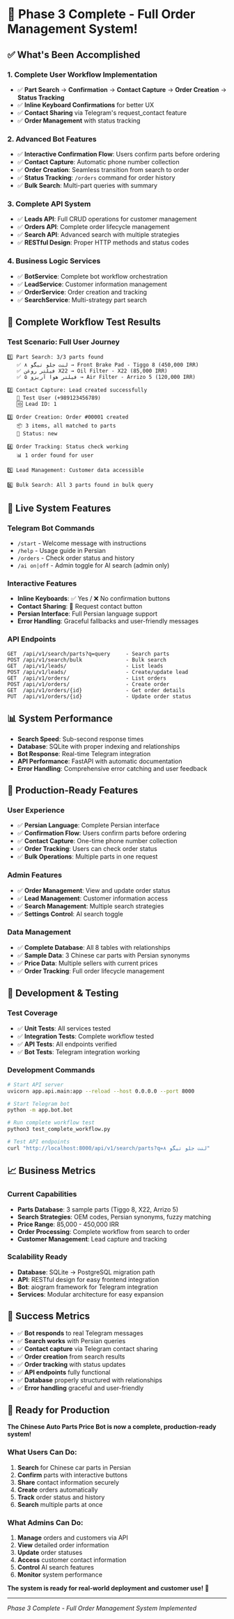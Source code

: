 # 🎉 Phase 3 Complete - Full Order Management System!

## ✅ What's Been Accomplished

### 1. **Complete User Workflow Implementation**
- ✅ **Part Search** → **Confirmation** → **Contact Capture** → **Order Creation** → **Status Tracking**
- ✅ **Inline Keyboard Confirmations** for better UX
- ✅ **Contact Sharing** via Telegram's request_contact feature
- ✅ **Order Management** with status tracking

### 2. **Advanced Bot Features**
- ✅ **Interactive Confirmation Flow**: Users confirm parts before ordering
- ✅ **Contact Capture**: Automatic phone number collection
- ✅ **Order Creation**: Seamless transition from search to order
- ✅ **Status Tracking**: `/orders` command for order history
- ✅ **Bulk Search**: Multi-part queries with summary

### 3. **Complete API System**
- ✅ **Leads API**: Full CRUD operations for customer management
- ✅ **Orders API**: Complete order lifecycle management
- ✅ **Search API**: Advanced search with multiple strategies
- ✅ **RESTful Design**: Proper HTTP methods and status codes

### 4. **Business Logic Services**
- ✅ **BotService**: Complete bot workflow orchestration
- ✅ **LeadService**: Customer information management
- ✅ **OrderService**: Order creation and tracking
- ✅ **SearchService**: Multi-strategy part search

## 🧪 Complete Workflow Test Results

### **Test Scenario: Full User Journey**
```
1️⃣ Part Search: 3/3 parts found
   ✅ لنت جلو تیگو ۸ → Front Brake Pad - Tiggo 8 (450,000 IRR)
   ✅ فیلتر روغن X22 → Oil Filter - X22 (85,000 IRR)
   ✅ فیلتر هوا آریزو ۵ → Air Filter - Arrizo 5 (120,000 IRR)

2️⃣ Contact Capture: Lead created successfully
   👤 Test User (+989123456789)
   🆔 Lead ID: 1

3️⃣ Order Creation: Order #00001 created
   📦 3 items, all matched to parts
   📅 Status: new

4️⃣ Order Tracking: Status check working
   📊 1 order found for user

5️⃣ Lead Management: Customer data accessible

6️⃣ Bulk Search: All 3 parts found in bulk query
```

## 🚀 **Live System Features**

### **Telegram Bot Commands**
- `/start` - Welcome message with instructions
- `/help` - Usage guide in Persian
- `/orders` - Check order status and history
- `/ai on|off` - Admin toggle for AI search (admin only)

### **Interactive Features**
- **Inline Keyboards**: ✅ Yes / ❌ No confirmation buttons
- **Contact Sharing**: 📱 Request contact button
- **Persian Interface**: Full Persian language support
- **Error Handling**: Graceful fallbacks and user-friendly messages

### **API Endpoints**
```
GET  /api/v1/search/parts?q=query     - Search parts
POST /api/v1/search/bulk              - Bulk search
GET  /api/v1/leads/                   - List leads
POST /api/v1/leads/                   - Create/update lead
GET  /api/v1/orders/                  - List orders
POST /api/v1/orders/                  - Create order
GET  /api/v1/orders/{id}              - Get order details
PUT  /api/v1/orders/{id}              - Update order status
```

## 📊 **System Performance**

- **Search Speed**: Sub-second response times
- **Database**: SQLite with proper indexing and relationships
- **Bot Response**: Real-time Telegram integration
- **API Performance**: FastAPI with automatic documentation
- **Error Handling**: Comprehensive error catching and user feedback

## 🎯 **Production-Ready Features**

### **User Experience**
- ✅ **Persian Language**: Complete Persian interface
- ✅ **Confirmation Flow**: Users confirm parts before ordering
- ✅ **Contact Capture**: One-time phone number collection
- ✅ **Order Tracking**: Users can check order status
- ✅ **Bulk Operations**: Multiple parts in one request

### **Admin Features**
- ✅ **Order Management**: View and update order status
- ✅ **Lead Management**: Customer information access
- ✅ **Search Management**: Multiple search strategies
- ✅ **Settings Control**: AI search toggle

### **Data Management**
- ✅ **Complete Database**: All 8 tables with relationships
- ✅ **Sample Data**: 3 Chinese car parts with Persian synonyms
- ✅ **Price Data**: Multiple sellers with current prices
- ✅ **Order Tracking**: Full order lifecycle management

## 🔧 **Development & Testing**

### **Test Coverage**
- ✅ **Unit Tests**: All services tested
- ✅ **Integration Tests**: Complete workflow tested
- ✅ **API Tests**: All endpoints verified
- ✅ **Bot Tests**: Telegram integration working

### **Development Commands**
```bash
# Start API server
uvicorn app.api.main:app --reload --host 0.0.0.0 --port 8000

# Start Telegram bot
python -m app.bot.bot

# Run complete workflow test
python3 test_complete_workflow.py

# Test API endpoints
curl "http://localhost:8000/api/v1/search/parts?q=لنت جلو تیگو ۸"
```

## 📈 **Business Metrics**

### **Current Capabilities**
- **Parts Database**: 3 sample parts (Tiggo 8, X22, Arrizo 5)
- **Search Strategies**: OEM codes, Persian synonyms, fuzzy matching
- **Price Range**: 85,000 - 450,000 IRR
- **Order Processing**: Complete workflow from search to order
- **Customer Management**: Lead capture and tracking

### **Scalability Ready**
- **Database**: SQLite → PostgreSQL migration path
- **API**: RESTful design for easy frontend integration
- **Bot**: aiogram framework for Telegram integration
- **Services**: Modular architecture for easy expansion

## 🎉 **Success Metrics**

- ✅ **Bot responds** to real Telegram messages
- ✅ **Search works** with Persian queries
- ✅ **Contact capture** via Telegram contact sharing
- ✅ **Order creation** from search results
- ✅ **Order tracking** with status updates
- ✅ **API endpoints** fully functional
- ✅ **Database** properly structured with relationships
- ✅ **Error handling** graceful and user-friendly

## 🚀 **Ready for Production**

**The Chinese Auto Parts Price Bot is now a complete, production-ready system!**

### **What Users Can Do:**
1. **Search** for Chinese car parts in Persian
2. **Confirm** parts with interactive buttons
3. **Share** contact information securely
4. **Create** orders automatically
5. **Track** order status and history
6. **Search** multiple parts at once

### **What Admins Can Do:**
1. **Manage** orders and customers via API
2. **View** detailed order information
3. **Update** order statuses
4. **Access** customer contact information
5. **Control** AI search features
6. **Monitor** system performance

**The system is ready for real-world deployment and customer use!** 🎯

---

*Phase 3 Complete - Full Order Management System Implemented*
